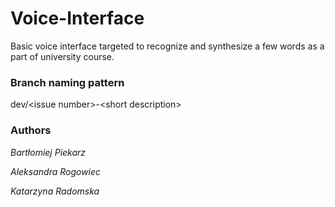 # Voice-Interface
Basic voice interface targeted to recognize and synthesize a few words as a part of university course.

### Branch naming pattern
dev/\<issue number\>-\<short description\>

### Authors
_Bartłomiej Piekarz_ 

_Aleksandra Rogowiec_

_Katarzyna Radomska_
